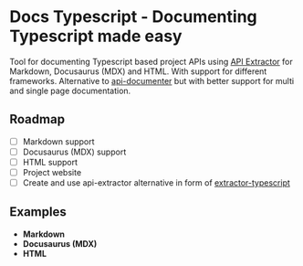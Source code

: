 # Docs Typescript - Documenting Typescript made easy

Tool for documenting Typescript based project APIs using [API Extractor](https://api-extractor.com/pages/overview/intro/) for Markdown, Docusaurus (MDX) and HTML.
With support for different frameworks. Alternative to [api-documenter](https://www.npmjs.com/package/@microsoft/api-documenter) but with better support for multi and single page documentation.

## Roadmap

- [ ] Markdown support
- [ ] Docusaurus (MDX) support
- [ ] HTML support
- [ ] Project website
- [ ] Create and use api-extractor alternative in form of [extractor-typescript](https://github.com/michalfedyna/extractor-typescript)

## Examples

- **Markdown**
- **Docusaurus (MDX)**
- **HTML**
